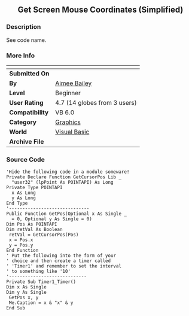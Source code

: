 ﻿<div align="center">

## Get Screen Mouse Coordinates \(Simplified\)


</div>

### Description

See code name.
 
### More Info
 


<span>             |<span>
---                |---
**Submitted On**   |
**By**             |[Aimee Bailey](https://github.com/Planet-Source-Code/PSCIndex/blob/master/ByAuthor/aimee-bailey.md)
**Level**          |Beginner
**User Rating**    |4.7 (14 globes from 3 users)
**Compatibility**  |VB 6\.0
**Category**       |[Graphics](https://github.com/Planet-Source-Code/PSCIndex/blob/master/ByCategory/graphics__1-46.md)
**World**          |[Visual Basic](https://github.com/Planet-Source-Code/PSCIndex/blob/master/ByWorld/visual-basic.md)
**Archive File**   |[](https://github.com/Planet-Source-Code/aimee-bailey-get-screen-mouse-coordinates-simplified__1-57021/archive/master.zip)





### Source Code

```
'Hide the following code in a module someware!
Private Declare Function GetCursorPos Lib _
  "user32" (lpPoint As POINTAPI) As Long
Private Type POINTAPI
  x As Long
  y As Long
End Type
'------------------------------
Public Function GetPos(Optional x As Single _
  = 0, Optional y As Single = 0)
Dim Pos As POINTAPI
Dim retVal As Boolean
 retVal = GetCursorPos(Pos)
 x = Pos.x
 y = Pos.y
End Function
' Put the following into the form of your
' choice and then create a timer called
' 'Timer1' and remember to set the interval
' to something like '10'
'-----------------------------
Private Sub Timer1_Timer()
Dim x As Single
Dim y As Single
 GetPos x, y
 Me.Caption = x & "x" & y
End Sub
```

